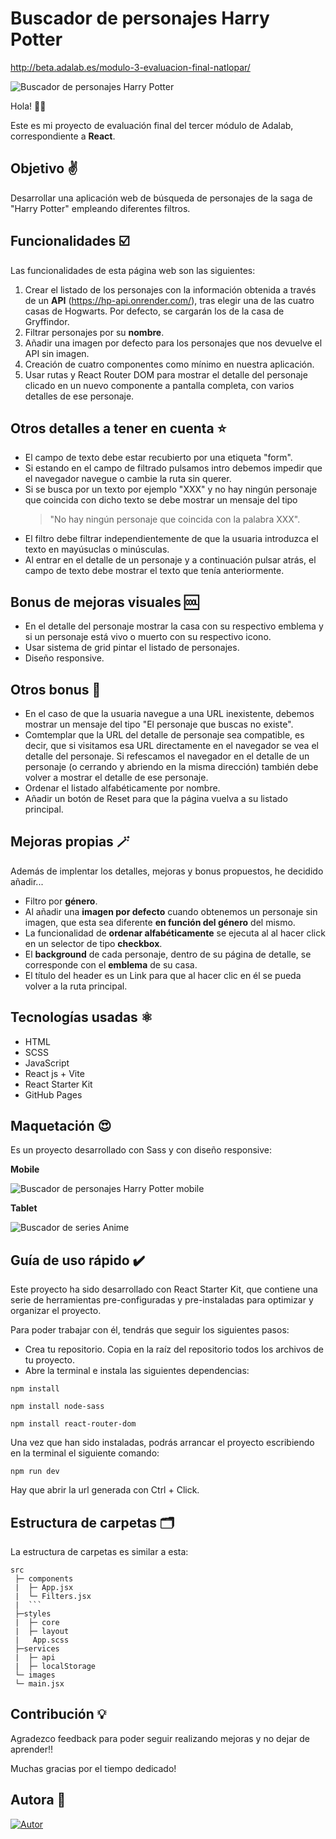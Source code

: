 # Buscador de personajes Harry Potter

http://beta.adalab.es/modulo-3-evaluacion-final-natlopar/

![Buscador de personajes Harry Potter](./src/images/screenshotLaptop.png)

Hola! 🙋‍♀️

Este es mi proyecto de evaluación final del tercer módulo de Adalab, correspondiente a **React**.

## Objetivo ✌️

Desarrollar una aplicación web de búsqueda de personajes de la  saga de "Harry Potter" empleando diferentes filtros.


## Funcionalidades ☑️

Las funcionalidades de esta página web son las siguientes:

1. Crear el listado de los personajes con la información obtenida a través de un **API** (https://hp-api.onrender.com/), tras elegir una de las cuatro casas de Hogwarts. Por defecto, se cargarán los de la casa de Gryffindor.
2. Filtrar personajes por su **nombre**.
3.  Añadir una imagen por defecto para los personajes que nos devuelve el API sin imagen.
4. Creación de cuatro componentes como mínimo en nuestra aplicación.
5. Usar rutas y React Router DOM para mostrar el detalle del personaje clicado en un nuevo componente a pantalla completa, con varios detalles de ese personaje.

## Otros detalles a tener en cuenta ⭐

- El campo de texto debe estar recubierto por una etiqueta "form".
- Si estando en el campo de filtrado pulsamos intro debemos impedir que el navegador navegue o cambie
la ruta sin querer.
- Si se busca por un texto por ejemplo "XXX" y no hay ningún personaje que coincida con dicho texto
se debe mostrar un mensaje del tipo 
    >"No hay ningún personaje que coincida con la palabra XXX".
- El filtro debe filtrar independientemente de que la usuaria introduzca el texto en mayúsuclas o
minúsculas.
- Al entrar en el detalle de un personaje y a continuación pulsar atrás, el campo de texto debe mostrar
el texto que tenía anteriormente.


## Bonus de mejoras visuales 🆒

- En el detalle del personaje mostrar la casa con su respectivo emblema y si un personaje está vivo o
muerto con su respectivo icono.
- Usar sistema de grid pintar el listado de personajes.
- Diseño responsive.

## Otros bonus 💫

- En el caso de que la usuaria navegue a una URL
inexistente, debemos mostrar un mensaje del tipo "El personaje que buscas no existe".
- Comtemplar que la URL del detalle de personaje sea compatible, es decir, que si
visitamos esa URL directamente en el navegador se vea el detalle del personaje. Si refescamos el
navegador en el detalle de un personaje (o cerrando y abriendo en la misma dirección) también debe
volver a mostrar el detalle de ese personaje.
- Ordenar el listado alfabéticamente por nombre.
- Añadir un botón de Reset para que la página vuelva a su listado principal.

## Mejoras propias  🪄

Además de implentar los detalles, mejoras y bonus propuestos, he decidido añadir...
- Filtro por **género**.
- Al añadir una **imagen por defecto** cuando obtenemos un personaje sin imagen, que esta sea diferente **en función del género** del mismo.
- La funcionalidad de **ordenar alfabéticamente** se ejecuta al al hacer click en un selector de tipo **checkbox**.
- El **background** de cada personaje, dentro de su página de detalle, se corresponde con el **emblema** de su casa.
- El título del header es un Link para que al hacer clic en él se pueda volver a la ruta principal.

## Tecnologías usadas ⚛️

- HTML
- SCSS
- JavaScript
- React js + Vite
- React Starter Kit
- GitHub Pages


## Maquetación 😍

Es un proyecto desarrollado con Sass y con diseño responsive:



**Mobile**



![Buscador de personajes Harry Potter mobile](./src/images/screenshotmobile.png)




**Tablet**




![Buscador de series Anime](./src/images/detail.png)




## Guía de uso rápido ✔️

Este proyecto ha sido desarrollado con React Starter Kit, que contiene una serie de herramientas pre-configuradas y pre-instaladas para optimizar y organizar el proyecto.

Para poder trabajar con él, tendrás que seguir los siguientes pasos:

- Crea tu repositorio. Copia en la raíz del repositorio todos los archivos de tu proyecto.
- Abre la terminal e instala las siguientes dependencias:


```
npm install

npm install node-sass

npm install react-router-dom
```

Una vez que han sido instaladas, podrás arrancar el proyecto escribiendo en la terminal el siguiente comando:

```
npm run dev
```
Hay que abrir la url generada con Ctrl + Click.


## Estructura de carpetas 🗂️

La estructura de carpetas es similar a esta:

```
src
 ├─ components 
 |  ├─ App.jsx
 |  └─ Filters.jsx
 |  ```
 ├─styles
 |  ├─ core
 |  ├─ layout
 |   App.scss
 ├─services
 |  ├─ api
 |  ├─ localStorage
 └─ images
 └─ main.jsx
```

## Contribución 💡

Agradezco feedback para poder seguir realizando mejoras y no dejar de aprender!!

Muchas gracias por el tiempo dedicado!


## Autora  👩

[![Autor](https://img.shields.io/badge/-%20Natalia%20López%20-%20?logo=github&labelColor=black&color=purple)](
https://github.com/natlopar)


